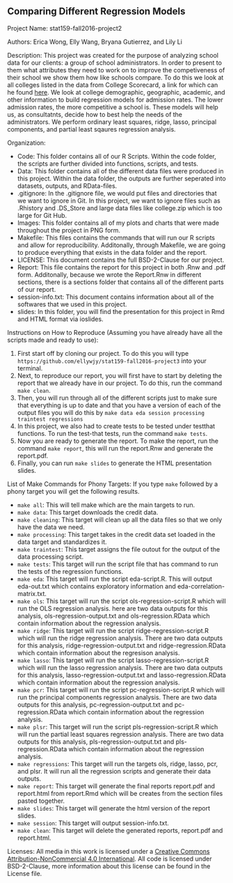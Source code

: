 ## Comparing Different Regression Models 

Project Name: stat159-fall2016-project2

Authors: Erica Wong, Elly Wang, Bryana Gutierrez, and Lily Li

Description: This project was created for the purpose of analyzing school data for our clients: a group of school administrators. In order to present to them what attributes they need to work on to improve the competiveness of their school we show them how like schools compare. To do this we look at all colleges listed in the data from College Scorecard, a link for which can he found [here](https://collegescorecard.ed.gov/). We look at college demographic, geographic, academic, and other information to build regression models for admission rates. The lower admission rates, the more competitive a school is. These models will help us, as consultatnts, decide how to best help the needs of the administrators. We perform ordinary least squares, ridge, lasso, principal components, and partial least sqaures regression analysis. 

Organization:
* Code: This folder contains all of our R Scripts. Within the code folder, the scripts are further divided into functions, scripts, and tests.
* Data: This folder contains all of the different data files were produced in this project. Within the data folder, the outputs are further seperated into datasets, outputs, and RData-files.
* .gitignore: In the .gitignore file, we would put files and directories that we want to ignore in Git. In this project, we want to ignore files such as .Rhistory and .DS_Store and large data files like college.zip which is too large for Git Hub.
* Images: This folder contains all of my plots and charts that were made throughout the project in PNG form.
* Makefile: This files contains the commands that will run our R scripts and allow for reproducibility. Additonally, through Makefile, we are going to produce everything that exists in the data folder and the report.
* LICENSE: This document contains the full BSD-2-Clause for our project.  
* Report: This file contains the report for this project in both .Rnw and .pdf form. Additonally, because we wrote the Report.Rnw in different sections, there is a sections folder that contains all of the different parts of our report. 
* session-info.txt: This document contains information about all of the softwares that we used in this project.
* slides: In this folder, you will find the presentation for this project in Rmd and HTML format via ioslides. 

Instructions on How to Reproduce (Assuming you have already have all the scripts made and ready to use):

1. First start off by cloning our project. To do this you will type `https://github.com/ellywjy/stat159-fall2016-project3` into your terminal.
2. Next, to reproduce our report, you will first have to start by deleting the report that we already have in our project. To do this, run the command `make clean`.
3. Then, you will run through all of the different scripts just to make sure that everything is up to date and that you have a version of each of the output files you will do this by `make data eda session processing traintest regressions`
4. In this project, we also had to create tests to be tested under testthat functions. To run the test-that tests, run the command `make tests`.
5. Now you are ready to generate the report. To make the report, run the command `make report`, this will run the report.Rnw and generate the report.pdf.
6. Finally, you can run `make slides` to generate the HTML presentation slides.

List of Make Commands for Phony Targets:
If you type `make` followed by a phony target you will get the following results.

* `make all`: This will tell make which are the main targets to run.
* `make data`: This target downloads the credit data. 
* `make cleaning`: This target will clean up all the data files so that we only have the data we need.
* `make processing`: This target takes in the credit data set loaded in the data target and standardizes it.
* `make traintest`: This target assigns the file outout for the output of the data processing script.
* `make tests`: This target will run the script file that has command to run the tests of the regression functions.
* `make eda`: This target will run the script eda-script.R. This will output eda-out.txt which contains exploratory information and eda-correlation-matrix.txt.
* `make ols`: This target will run the script ols-regression-script.R which will run the OLS regression analysis. here are two data outputs for this analysis, ols-regression-output.txt and  ols-regression.RData which contain information about the regression analysis. 
* `make ridge`: This target will run the script ridge-regression-script.R which will run the ridge regression analysis. There are two data outputs for this analysis, ridge-regression-output.txt and ridge-regression.RData which contain information about the regresison analysis.
* `make lasso`: This target will run the script lasso-regression-script.R which will run the lasso regression analysis. There are two data outputs for this analysis, lasso-regression-output.txt and lasso-regression.RData which contain information about the regression analysis.
* `make pcr`: This target will run the script pc-regression-script.R which will run the principal components regression analysis. There are two data outputs for this analysis, pc-regression-output.txt and pc-regression.RData which contain information about the regression analysis.
* `make plsr`: This target will run the script pls-regression-script.R which will run the partial least squares regression analysis. There are two data outputs for this analysis, pls-regression-output.txt and pls-regression.RData which contain information about the regression analysis.
* `make regressions`: This target will run the targets ols, ridge, lasso, pcr, and plsr. It will run all the regression scripts and generate their data outputs.
* `make report`: This target will generate the final reports report.pdf and report.html from report.Rmd which will be creates from the section files pasted together.
* `make slides`: This target will generate the html version of the report slides.
* `make session`: This target will output session-info.txt. 
* `make clean`: This target will delete the generated reports, report.pdf and report.html.

Licenses: All media in this work is licensed under a [Creative Commons Attribution-NonCommercial 4.0 International](https://creativecommons.org/licenses/by-nc/4.0/legalcode). All code is licensed under BSD-2-Clause, more information about this license can be found in the License file.


